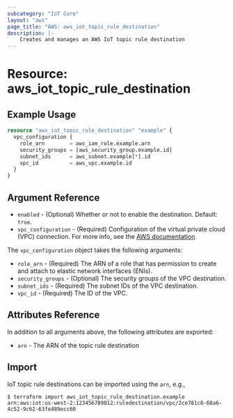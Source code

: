 ```yaml
---
subcategory: "IoT Core"
layout: "aws"
page_title: "AWS: aws_iot_topic_rule_destination"
description: |-
    Creates and manages an AWS IoT topic rule destination
---
```


# Resource: aws_iot_topic_rule_destination

## Example Usage

```terraform
resource "aws_iot_topic_rule_destination" "example" {
  vpc_configuration {
    role_arn        = aws_iam_role.example.arn
    security_groups = [aws_security_group.example.id]
    subnet_ids      = aws_subnet.example[*].id
    vpc_id          = aws_vpc.example.id
  }
}
```

## Argument Reference

* `enabled` - (Optional) Whether or not to enable the destination. Default: `true`.
* `vpc_configuration` - (Required) Configuration of the virtual private cloud (VPC) connection. For more info, see the [AWS documentation](https://docs.aws.amazon.com/iot/latest/developerguide/vpc-rule-action.html).

The `vpc_configuration` object takes the following arguments:

* `role_arn` - (Required) The ARN of a role that has permission to create and attach to elastic network interfaces (ENIs).
* `security_groups` - (Optional) The security groups of the VPC destination.
* `subnet_ids` - (Required) The subnet IDs of the VPC destination.
* `vpc_id` - (Required) The ID of the VPC.

## Attributes Reference

In addition to all arguments above, the following attributes are exported:

* `arn` - The ARN of the topic rule destination

## Import

IoT topic rule destinations can be imported using the `arn`, e.g.,

```
$ terraform import aws_iot_topic_rule_destination.example arn:aws:iot:us-west-2:123456789012:ruledestination/vpc/2ce781c8-68a6-4c52-9c62-63fe489ecc60
```
